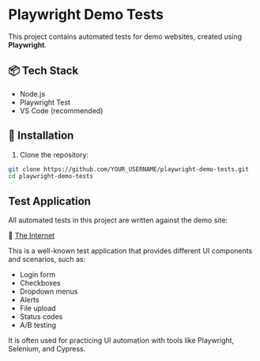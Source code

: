 # Playwright Demo Tests

This project contains automated tests for demo websites, created using **Playwright**.

## 📦 Tech Stack
- Node.js
- Playwright Test
- VS Code (recommended)


## 🚀 Installation
1. Clone the repository:
```bash
git clone https://github.com/YOUR_USERNAME/playwright-demo-tests.git
cd playwright-demo-tests 
```

## Test Application

All automated tests in this project are written against the demo site:

🔗 [The Internet](https://the-internet.herokuapp.com/)

This is a well-known test application that provides different UI components and scenarios, 
such as:
- Login form
- Checkboxes
- Dropdown menus
- Alerts
- File upload
- Status codes
- A/B testing


It is often used for practicing UI automation with tools like Playwright, Selenium, and Cypress.

